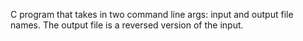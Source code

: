 C program that takes in two command line args: input and output file names.
The output file is a reversed version of the input.
